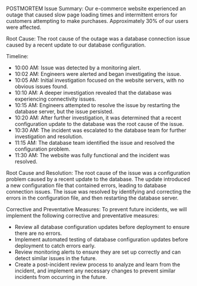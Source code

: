 POSTMORTEM
Issue Summary:
Our e-commerce website experienced an outage that caused slow page loading times and intermittent errors for customers attempting to make purchases. Approximately 30% of our users were affected.

Root Cause:
The root cause of the outage was a database connection issue caused by a recent update to our database configuration.

Timeline:
- 10:00 AM: Issue was detected by a monitoring alert.
- 10:02 AM: Engineers were alerted and began investigating the issue.
- 10:05 AM: Initial investigation focused on the website servers, with no obvious issues found.
- 10:10 AM: A deeper investigation revealed that the database was experiencing connectivity issues.
- 10:15 AM: Engineers attempted to resolve the issue by restarting the database server, but the issue persisted.
- 10:20 AM: After further investigation, it was determined that a recent configuration update to the database was the root cause of the issue.
- 10:30 AM: The incident was escalated to the database team for further investigation and resolution.
- 11:15 AM: The database team identified the issue and resolved the configuration problem.
- 11:30 AM: The website was fully functional and the incident was resolved.

Root Cause and Resolution:
The root cause of the issue was a configuration problem caused by a recent update to the database. The update introduced a new configuration file that contained errors, leading to database connection issues. The issue was resolved by identifying and correcting the errors in the configuration file, and then restarting the database server.

Corrective and Preventative Measures:
To prevent future incidents, we will implement the following corrective and preventative measures:
- Review all database configuration updates before deployment to ensure there are no errors.
- Implement automated testing of database configuration updates before deployment to catch errors early.
- Review monitoring alerts to ensure they are set up correctly and can detect similar issues in the future.
- Create a post-incident review process to analyze and learn from the incident, and implement any necessary changes to prevent similar incidents from occurring in the future.